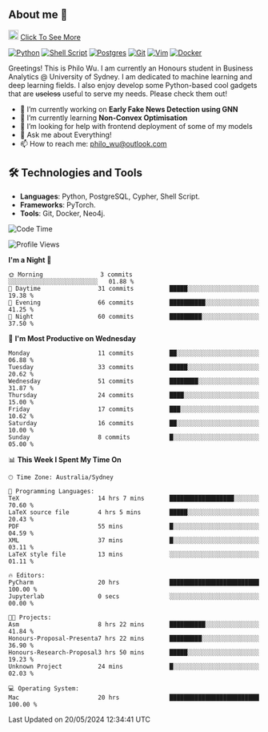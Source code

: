 ## About me 🤗

<a href="#"><img src="https://media.giphy.com/media/hvRJCLFzcasrR4ia7z/giphy.gif" width="20px" height="20px"></a> [Click To See More](https://philowu.notion.site/philowu/Philo-Hao-Wu-8bc7b2a81217493399d7db22df70fbfd)

[![Python](https://img.shields.io/badge/python-3670A0?style=for-the-badge&logo=python&logoColor=ffdd54)](#)
[![Shell Script](https://img.shields.io/badge/shell_script-%23121011.svg?style=for-the-badge&logo=gnu-bash&logoColor=white)](#)
[![Postgres](https://img.shields.io/badge/postgres-%23316192.svg?style=for-the-badge&logo=postgresql&logoColor=white)](#)
[![Git](https://img.shields.io/badge/git-%23F05033.svg?style=for-the-badge&logo=git&logoColor=white)](#)
[![Vim](https://img.shields.io/badge/VIM-%2311AB00.svg?style=for-the-badge&logo=vim&logoColor=white)](#)
[![Docker](https://img.shields.io/badge/docker-%230db7ed.svg?style=for-the-badge&logo=docker&logoColor=white)](#)

Greetings! This is Philo Wu. I am currently an Honours student in Business Analytics \@ University of Sydney. I am dedicated to machine learning and deep learning fields. I also enjoy develop some Python-based cool gadgets that are ~~useless~~ useful to serve my needs. Please check them out!

- 🔭 I’m currently working on **Early Fake News Detection using GNN**
- 🌱 I’m currently learning **Non-Convex Optimisation**
- 🤔 I’m looking for help with frontend deployment of some of my models
- 💬 Ask me about Everything!
- 📫 How to reach me: philo_wu@outlook.com

## 🛠 Technologies and Tools
- **Languages**: Python, PostgreSQL, Cypher, Shell Script.
- **Frameworks**: PyTorch.
- **Tools**: Git, Docker, Neo4j.

<!--START_SECTION:waka-->
![Code Time](http://img.shields.io/badge/Code%20Time-169%20hrs%2033%20mins-blue)

![Profile Views](http://img.shields.io/badge/Profile%20Views-0-blue)

**I'm a Night 🦉** 

```text
🌞 Morning                3 commits           ░░░░░░░░░░░░░░░░░░░░░░░░░   01.88 % 
🌆 Daytime                31 commits          █████░░░░░░░░░░░░░░░░░░░░   19.38 % 
🌃 Evening                66 commits          ██████████░░░░░░░░░░░░░░░   41.25 % 
🌙 Night                  60 commits          █████████░░░░░░░░░░░░░░░░   37.50 % 
```
📅 **I'm Most Productive on Wednesday** 

```text
Monday                   11 commits          ██░░░░░░░░░░░░░░░░░░░░░░░   06.88 % 
Tuesday                  33 commits          █████░░░░░░░░░░░░░░░░░░░░   20.62 % 
Wednesday                51 commits          ████████░░░░░░░░░░░░░░░░░   31.87 % 
Thursday                 24 commits          ████░░░░░░░░░░░░░░░░░░░░░   15.00 % 
Friday                   17 commits          ███░░░░░░░░░░░░░░░░░░░░░░   10.62 % 
Saturday                 16 commits          ██░░░░░░░░░░░░░░░░░░░░░░░   10.00 % 
Sunday                   8 commits           █░░░░░░░░░░░░░░░░░░░░░░░░   05.00 % 
```


📊 **This Week I Spent My Time On** 

```text
🕑︎ Time Zone: Australia/Sydney

💬 Programming Languages: 
TeX                      14 hrs 7 mins       ██████████████████░░░░░░░   70.60 % 
LaTeX source file        4 hrs 5 mins        █████░░░░░░░░░░░░░░░░░░░░   20.43 % 
PDF                      55 mins             █░░░░░░░░░░░░░░░░░░░░░░░░   04.59 % 
XML                      37 mins             █░░░░░░░░░░░░░░░░░░░░░░░░   03.11 % 
LaTeX style file         13 mins             ░░░░░░░░░░░░░░░░░░░░░░░░░   01.11 % 

🔥 Editors: 
PyCharm                  20 hrs              █████████████████████████   100.00 % 
Jupyterlab               0 secs              ░░░░░░░░░░░░░░░░░░░░░░░░░   00.00 % 

🐱‍💻 Projects: 
Asm                      8 hrs 22 mins       ██████████░░░░░░░░░░░░░░░   41.84 % 
Honours-Proposal-Presenta7 hrs 22 mins       █████████░░░░░░░░░░░░░░░░   36.90 % 
Honours-Research-Proposal3 hrs 50 mins       █████░░░░░░░░░░░░░░░░░░░░   19.23 % 
Unknown Project          24 mins             █░░░░░░░░░░░░░░░░░░░░░░░░   02.03 % 

💻 Operating System: 
Mac                      20 hrs              █████████████████████████   100.00 % 
```


 Last Updated on 20/05/2024 12:34:41 UTC
<!--END_SECTION:waka-->

